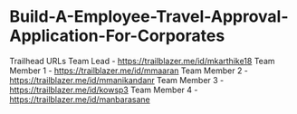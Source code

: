# Build-A-Employee-Travel-Approval-Application-For-Corporates
Trailhead URLs
Team Lead - https://trailblazer.me/id/mkarthike18
Team Member 1 - https://trailblazer.me/id/mmaaran
Team Member 2 - https://trailblazer.me/id/mmanikandanr
Team Member 3 -https://trailblazer.me/id/kowsp3
Team Member 4 - https://trailblazer.me/id/manbarasane
